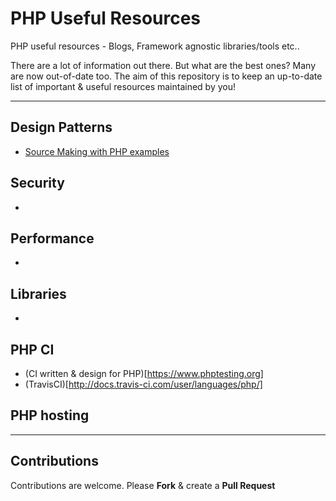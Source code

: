 # PHP Useful Resources

PHP useful resources - Blogs, Framework agnostic libraries/tools etc..

There are a lot of information out there. But what are the best ones? Many are now out-of-date too. The aim of this repository is to keep an up-to-date list of important & useful resources maintained by you!

---

## Design Patterns

* [Source Making with PHP examples](http://sourcemaking.com/design_patterns)

## Security

* 

## Performance

* 

## Libraries

* 

## PHP CI

* (CI written & design for PHP)[https://www.phptesting.org]
* (TravisCI)[http://docs.travis-ci.com/user/languages/php/]

## PHP hosting

---

## Contributions

Contributions are welcome. Please **Fork** & create a **Pull Request**
